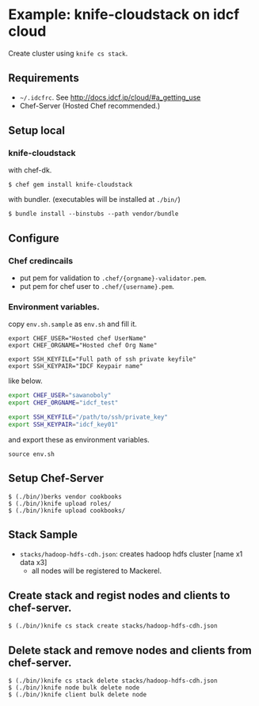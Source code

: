 # Example: knife-cloudstack on idcf cloud

Create cluster using `knife cs stack`.

## Requirements

- `~/.idcfrc`. See http://docs.idcf.jp/cloud/#a_getting_use
- Chef-Server (Hosted Chef recommended.)

## Setup local
 
### knife-cloudstack
 
with chef-dk.
 
```
$ chef gem install knife-cloudstack
```
 
with bundler. (executables will be installed at `./bin/`)
 
```
$ bundle install --binstubs --path vendor/bundle
```

## Configure

### Chef credincails

- put pem for validation to `.chef/{orgname}-validator.pem`.
- put pem for chef user to `.chef/{username}.pem`.


### Environment variables.

copy `env.sh.sample` as `env.sh` and fill it.


```env.sh.sample
export CHEF_USER="Hosted chef UserName"
export CHEF_ORGNAME="Hosted chef Org Name"

export SSH_KEYFILE="Full path of ssh private keyfile"
export SSH_KEYPAIR="IDCF Keypair name"
```

like below.

```env.sh
export CHEF_USER="sawanoboly"
export CHEF_ORGNAME="idcf_test"

export SSH_KEYFILE="/path/to/ssh/private_key"
export SSH_KEYPAIR="idcf_key01"
```
and export these as environment variables.

`source env.sh`


## Setup Chef-Server

```
$ (./bin/)berks vendor cookbooks
$ (./bin/)knife upload roles/
$ (./bin/)knife upload cookbooks/
```


## Stack Sample

- `stacks/hadoop-hdfs-cdh.json`: creates hadoop hdfs cluster [name x1 data x3]
    - all nodes will be registered to Mackerel.

## Create stack and regist nodes and clients to chef-server.

```
$ (./bin/)knife cs stack create stacks/hadoop-hdfs-cdh.json 
```


## Delete stack and remove nodes and clients from chef-server.

```
$ (./bin/)knife cs stack delete stacks/hadoop-hdfs-cdh.json 
$ (./bin/)knife node bulk delete node
$ (./bin/)knife client bulk delete node
```

